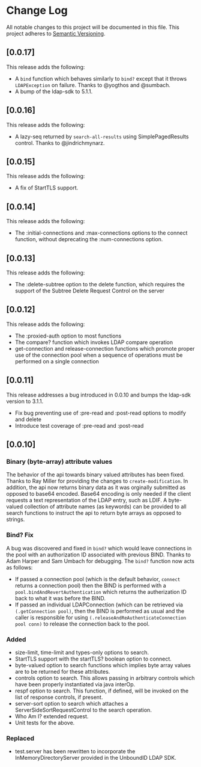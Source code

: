 # Change Log
All notable changes to this project will be documented in this file.
This project adheres to [Semantic Versioning](http://semver.org/).

## [0.0.17]
This release adds the following:
- A `bind` function which behaves similarly to `bind?` except that it throws `LDAPException` on failure. Thanks to @yogthos and @sumbach.
- A bump of the ldap-sdk to 5.1.1. 

## [0.0.16]
This release adds the following:
- A lazy-seq returned by `search-all-results` using SimplePagedResults control. Thanks to @jindrichmynarz.

## [0.0.15]
This release adds the following:
- A fix of StartTLS support.

## [0.0.14]
This release adds the following:
- The :initial-connections and :max-connections options to the connect function, without deprecating the :num-connections option.

## [0.0.13]
This release adds the following:
- The :delete-subtree option to the delete function, which requires the support of the Subtree Delete Request Control on the server

## [0.0.12]
This release adds the following:
- The :proxied-auth option to most functions
- The compare? function which invokes LDAP compare operation
- get-connection and release-connection functions which promote proper use of the connection pool when a sequence of operations must be performed on a single connection

## [0.0.11]
This release addresses a bug introduced in 0.0.10 and bumps the ldap-sdk version to 3.1.1.
- Fix bug preventing use of :pre-read and :post-read options to modify and delete
- Introduce test coverage of :pre-read and :post-read

## [0.0.10]
### Binary (byte-array) attribute values
The behavior of the api towards binary valued attributes has been fixed. Thanks to Ray Miller for providing the 
changes to `create-modification`. In addition, the api now returns binary data as it was orginally submitted as opposed
to base64 encoded. Base64 encoding is only needed if the client requests a text representation of the LDAP entry, such as LDIF. A byte-valued collection of attribute names (as keywords) can be provided to all search functions to instruct the api to return
byte arrays as opposed to strings.

### Bind? Fix
A bug was discovered and fixed in `bind?` which would leave connections in the pool with an authorization ID
associated with previous BIND. Thanks to Adam Harper and Sam Umbach for debugging. The `bind?` function
now acts as follows:
- If passed a connection pool (which is the default behavior, `connect` returns a connection pool) then the BIND is
performed with a `pool.bindAndRevertAuthentication` which returns the autherization ID back to what it was before the BIND.
- If passed an individual LDAPConnection (which can be retrieved via `(.getConnection pool)`, then
the BIND is performed as usual and the caller is responsible for using `(.releaseAndReAuthenticateConnection pool conn)`
to release the connection back to the pool.

### Added
- size-limit, time-limit and types-only options to search.
- StartTLS support with the startTLS? boolean option to connect.
- byte-valued option to search functions which implies byte array values are to be returned for these attributes.
- controls option to search. This allows passing in arbitrary controls which have been properly instantiated via java interOp.
- respf option to search. This function, if defined, will be invoked on the list of response controls, if present.
- server-sort option to search which attaches a ServerSideSortRequestControl to the search operation.
- Who Am I? extended request.
- Unit tests for the above.

### Replaced
- test.server has been rewritten to incorporate the InMemoryDirectoryServer provided in the UnboundID LDAP SDK.
